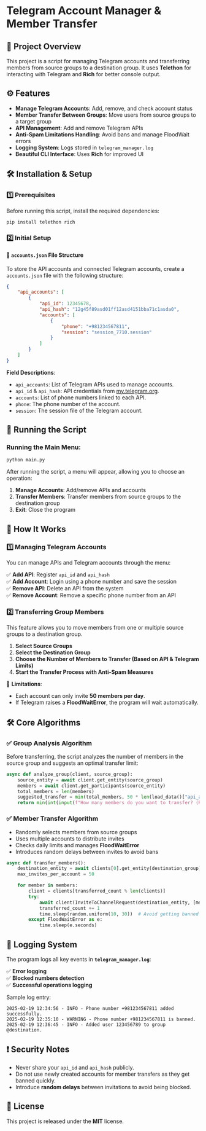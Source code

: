 # Telegram Account Manager & Member Transfer

## 📌 Project Overview

This project is a script for managing Telegram accounts and transferring members from source groups to a destination group. It uses **Telethon** for interacting with Telegram and **Rich** for better console output.

## ⚙️ Features

- **Manage Telegram Accounts**: Add, remove, and check account status
- **Member Transfer Between Groups**: Move users from source groups to a target group
- **API Management**: Add and remove Telegram APIs
- **Anti-Spam Limitations Handling**: Avoid bans and manage FloodWait errors
- **Logging System**: Logs stored in `telegram_manager.log`
- **Beautiful CLI Interface**: Uses **Rich** for improved UI

## 🛠 Installation & Setup

### 1️⃣ Prerequisites

Before running this script, install the required dependencies:

```sh
pip install telethon rich
```

### 2️⃣ Initial Setup

#### 📌 **`accounts.json` File Structure**

To store the API accounts and connected Telegram accounts, create a `accounts.json` file with the following structure:

```json
{
    "api_accounts": [
        {
            "api_id": 12345678,
            "api_hash": "12g45f89asd01ff12asd4151bba71c1asda0",
            "accounts": [
                {
                    "phone": "+981234567811",
                    "session": "session_7710.session"
                }
            ]
        }
    ]
}
```

**Field Descriptions**:
- `api_accounts`: List of Telegram APIs used to manage accounts.
- `api_id` & `api_hash`: API credentials from [my.telegram.org](https://my.telegram.org).
- `accounts`: List of phone numbers linked to each API.
- `phone`: The phone number of the account.
- `session`: The session file of the Telegram account.

## 🎯 Running the Script

### Running the Main Menu:

```sh
python main.py
```

After running the script, a menu will appear, allowing you to choose an operation:

1. **Manage Accounts**: Add/remove APIs and accounts
2. **Transfer Members**: Transfer members from source groups to the destination group
3. **Exit**: Close the program

## 🔧 How It Works

### **1️⃣ Managing Telegram Accounts**
You can manage APIs and Telegram accounts through the menu:

✅ **Add API**: Register `api_id` and `api_hash`  
✅ **Add Account**: Login using a phone number and save the session  
✅ **Remove API**: Delete an API from the system  
✅ **Remove Account**: Remove a specific phone number from an API

### **2️⃣ Transferring Group Members**
This feature allows you to move members from one or multiple source groups to a destination group.

1. **Select Source Groups**
2. **Select the Destination Group**
3. **Choose the Number of Members to Transfer (Based on API & Telegram Limits)**
4. **Start the Transfer Process with Anti-Spam Measures**

🔴 **Limitations**:
- Each account can only invite **50 members per day**.
- If Telegram raises a **FloodWaitError**, the program will wait automatically.


## 🛠 Core Algorithms

### ✅ **Group Analysis Algorithm**
Before transferring, the script analyzes the number of members in the source group and suggests an optimal transfer limit:

```python
async def analyze_group(client, source_group):
    source_entity = await client.get_entity(source_group)
    members = await client.get_participants(source_entity)
    total_members = len(members)
    suggested_transfer = min(total_members, 50 * len(load_data()["api_accounts"]))
    return min(int(input(f"How many members do you want to transfer? (Recommended: {suggested_transfer}): ")), total_members)
```

### ✅ **Member Transfer Algorithm**
- Randomly selects members from source groups
- Uses multiple accounts to distribute invites
- Checks daily limits and manages **FloodWaitError**
- Introduces random delays between invites to avoid bans

```python
async def transfer_members():
    destination_entity = await clients[0].get_entity(destination_group)
    max_invites_per_account = 50

    for member in members:
        client = clients[transferred_count % len(clients)]
        try:
            await client(InviteToChannelRequest(destination_entity, [member]))
            transferred_count += 1
            time.sleep(random.uniform(10, 30))  # Avoid getting banned
        except FloodWaitError as e:
            time.sleep(e.seconds)
```

## 📝 Logging System

The program logs all key events in **`telegram_manager.log`**:

✅ **Error logging**  
✅ **Blocked numbers detection**  
✅ **Successful operations logging**  

Sample log entry:

```
2025-02-19 12:34:56 - INFO - Phone number +981234567811 added successfully.
2025-02-19 12:35:10 - WARNING - Phone number +981234567811 is banned.
2025-02-19 12:36:45 - INFO - Added user 123456789 to group @destination.
```

## ❗ Security Notes
- Never share your `api_id` and `api_hash` publicly.
- Do not use newly created accounts for member transfers as they get banned quickly.
- Introduce **random delays** between invitations to avoid being blocked.

## 📜 License

This project is released under the **MIT** license.
